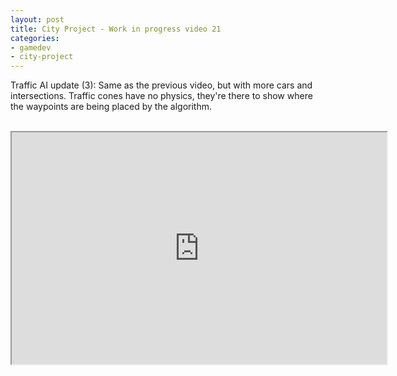 ```yaml
---
layout: post
title: City Project - Work in progress video 21
categories:
- gamedev
- city-project
---
```


Traffic AI update (3): Same as the previous video, but with more cars and intersections. Traffic cones have no physics, they're there to show where the waypoints are being placed by the algorithm.<br /><br /><div style="text-align: center;"><iframe height="371" src="http://www.youtube.com/embed/90MRmAROZ6w?theme=dark" width="600"></iframe><br /></div>